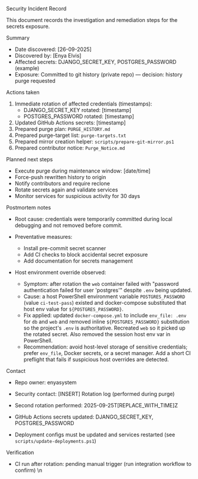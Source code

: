 Security Incident Record

This document records the investigation and remediation steps for the secrets exposure.

Summary

- Date discovered: [26-09-2025]
- Discovered by: [Enya Elvis]
- Affected secrets: DJANGO_SECRET_KEY, POSTGRES_PASSWORD (example)
- Exposure: Committed to git history (private repo) — decision: history purge requested

Actions taken

1. Immediate rotation of affected credentials (timestamps):
   - DJANGO_SECRET_KEY rotated: [timestamp]
   - POSTGRES_PASSWORD rotated: [timestamp]
2. Updated GitHub Actions secrets: [timestamp]
3. Prepared purge plan: `PURGE_HISTORY.md`
4. Prepared purge-target list: `purge-targets.txt`
5. Prepared mirror creation helper: `scripts/prepare-git-mirror.ps1`
6. Prepared contributor notice: `Purge_Notice.md`

Planned next steps

- Execute purge during maintenance window: [date/time]
- Force-push rewritten history to origin
- Notify contributors and require reclone
- Rotate secrets again and validate services
- Monitor services for suspicious activity for 30 days

Postmortem notes

- Root cause: credentials were temporarily committed during local debugging and not removed before commit.
- Preventative measures:
  - Install pre-commit secret scanner
  - Add CI checks to block accidental secret exposure
  - Add documentation for secrets management

- Host environment override observed:
  - Symptom: after rotation the `web` container failed with "password authentication failed for user 'postgres'" despite `.env` being updated.
  - Cause: a host PowerShell environment variable `POSTGRES_PASSWORD` (value `ci-test-pass`) existed and docker-compose substituted that host env value for `${POSTGRES_PASSWORD}`.
  - Fix applied: updated `docker-compose.yml` to include `env_file: .env` for `db` and `web` and removed inline `${POSTGRES_PASSWORD}` substitution so the project's `.env` is authoritative. Recreated `web` so it picked up the rotated secret. Also removed the session host env var in PowerShell.
  - Recommendation: avoid host-level storage of sensitive credentials; prefer `env_file`, Docker secrets, or a secret manager. Add a short CI preflight that fails if suspicious host overrides are detected.

Contact

- Repo owner: enyasystem
- Security contact: [INSERT]
Rotation log (performed during purge)

- Second rotation performed: 2025-09-25T[REPLACE_WITH_TIME]Z
- GitHub Actions secrets updated: DJANGO_SECRET_KEY, POSTGRES_PASSWORD
- Deployment configs must be updated and services restarted (see `scripts/update-deployments.ps1`)

Verification

- CI run after rotation: pending manual trigger (run integration workflow to confirm)
\n